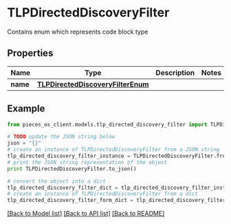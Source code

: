 # TLPDirectedDiscoveryFilter

Contains enum which represents code block type

## Properties

Name | Type | Description | Notes
------------ | ------------- | ------------- | -------------
**name** | [**TLPDirectedDiscoveryFilterEnum**](TLPDirectedDiscoveryFilterEnum.md) |  | 

## Example

```python
from pieces_os_client.models.tlp_directed_discovery_filter import TLPDirectedDiscoveryFilter

# TODO update the JSON string below
json = "{}"
# create an instance of TLPDirectedDiscoveryFilter from a JSON string
tlp_directed_discovery_filter_instance = TLPDirectedDiscoveryFilter.from_json(json)
# print the JSON string representation of the object
print TLPDirectedDiscoveryFilter.to_json()

# convert the object into a dict
tlp_directed_discovery_filter_dict = tlp_directed_discovery_filter_instance.to_dict()
# create an instance of TLPDirectedDiscoveryFilter from a dict
tlp_directed_discovery_filter_form_dict = tlp_directed_discovery_filter.from_dict(tlp_directed_discovery_filter_dict)
```
[[Back to Model list]](../README.md#documentation-for-models) [[Back to API list]](../README.md#documentation-for-api-endpoints) [[Back to README]](../README.md)


